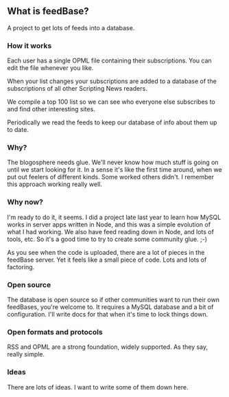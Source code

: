 ## What is feedBase?

A project to get lots of feeds into a database.

### How it works

Each user has a single OPML file containing their subscriptions. You can edit the file whenever you like. 

When your list changes your subscriptions are added to a database of the subscriptions of all other Scripting News readers. 

We compile a top 100 list so we can see who everyone else subscribes to and find other interesting sites. 

Periodically we read the feeds to keep our database of info about them up to date. 

### Why?

The blogosphere needs glue. We'll never know how much stuff is going on until we start looking for it. In a sense it's like the first time around, when we put out feelers of different kinds. Some worked others didn't. I remember this approach working really well.

### Why now?

I'm ready to do it, it seems. I did a project late last year to learn how MySQL works in server apps written in Node, and this was a simple evolution of what I had working.  We also have feed reading down in Node, and lots of tools, etc. So it's a good time to try to create some community glue. ;-)

As you see when the code is uploaded, there are a lot of pieces in the feedBase server. Yet it feels like a small piece of code. Lots and lots of factoring. 

### Open source

The database is open source so if other communities want to run their own feedBases, you're welcome to. It requires a MySQL database and a  bit of configuration. I'll write docs for that when it's time to lock things down. 

### Open formats and protocols

RSS and OPML are a strong foundation, widely supported. As they say, really simple. 

### Ideas

There are lots of ideas. I want to write some of them down here. 


